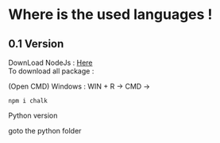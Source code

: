 # Where is the used languages !


<h2>0.1 Version</h2>

DownLoad NodeJs : <a href="https://nodejs.org/en/download/">Here</a>
<br/>To download all package :

(Open CMD)
Windows :
WIN + R -> CMD ->
```
npm i chalk
```

Python version

goto the python folder
